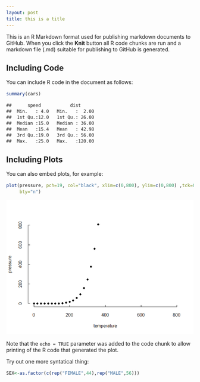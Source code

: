 ```yaml
---
layout: post
title: this is a title
---
```


This is an R Markdown format used for publishing markdown documents to GitHub. When you click the **Knit** button all R code chunks are run and a markdown file (.md) suitable for publishing to GitHub is generated.
<!---more--->

Including Code
--------------

You can include R code in the document as follows:

``` r
summary(cars)
```

    ##      speed           dist       
    ##  Min.   : 4.0   Min.   :  2.00  
    ##  1st Qu.:12.0   1st Qu.: 26.00  
    ##  Median :15.0   Median : 36.00  
    ##  Mean   :15.4   Mean   : 42.98  
    ##  3rd Qu.:19.0   3rd Qu.: 56.00  
    ##  Max.   :25.0   Max.   :120.00

Including Plots
---------------

You can also embed plots, for example:
``` r
plot(pressure, pch=19, col="black", xlim=c(0,800), ylim=c(0,800) ,tck=0.02,
     bty="n")
```
![pressure](/images/pressure-1.png "presssssure")

Note that the `echo = TRUE` parameter was added to the code chunk to allow printing of the R code that generated the plot.

Try out one more syntatical thing:
``` r
SEX<-as.factor(c(rep("FEMALE",44),rep("MALE",56)))
```
